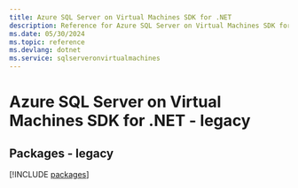 ```yaml
---
title: Azure SQL Server on Virtual Machines SDK for .NET
description: Reference for Azure SQL Server on Virtual Machines SDK for .NET
ms.date: 05/30/2024
ms.topic: reference
ms.devlang: dotnet
ms.service: sqlserveronvirtualmachines
---
```

# Azure SQL Server on Virtual Machines SDK for .NET - legacy
## Packages - legacy
[!INCLUDE [packages](sql-server-on-virtual-machines-index.md)]